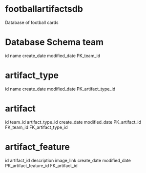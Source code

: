 # footballartifactsdb
Database of football cards

Database Schema
team
=================
id
name
create_date
modified_date
PK_team_id

artifact_type
=================
id
name
create_date
modified_date
PK_artifact_type_id

artifact
=================
id
team_id
artifact_type_id
create_date
modified_date
PK_artifact_id
FK_team_id
FK_artifact_type_id

artifact_feature
=================
id
artifact_id
description
image_link
create_date
modified_date
PK_artifact_feature_id
FK_artifact_id
